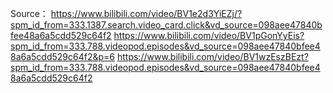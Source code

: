 Source：
  https://www.bilibili.com/video/BV1e2d3YiEZj/?spm_id_from=333.1387.search.video_card.click&vd_source=098aee47840bfee48a6a5cdd529c64f2
  https://www.bilibili.com/video/BV1pGonYyEis?spm_id_from=333.788.videopod.episodes&vd_source=098aee47840bfee48a6a5cdd529c64f2&p=6
  https://www.bilibili.com/video/BV1wzEszBEzt?spm_id_from=333.788.videopod.episodes&vd_source=098aee47840bfee48a6a5cdd529c64f2

